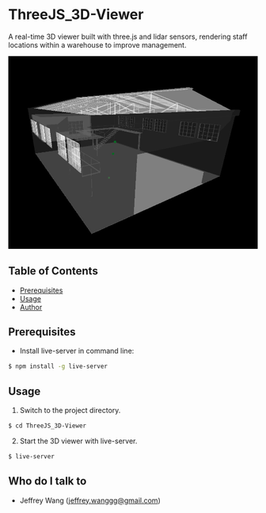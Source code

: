 # ThreeJS_3D-Viewer

A real-time 3D viewer built with three.js and lidar sensors, rendering staff locations within a warehouse to improve management.

![demo.png](demo.png)

## Table of Contents ##

- [Prerequisites](#prerequisites)
- [Usage](#usage)
- [Author](#author)

## Prerequisites <a name = "prerequisites"></a> ##

* Install live-server in command line:

```bash
$ npm install -g live-server
```

## Usage <a name = "usage"></a> ##

1. Switch to the project directory.

```bash
$ cd ThreeJS_3D-Viewer
```

2. Start the 3D viewer with live-server.

```bash
$ live-server
```

## Who do I talk to <a name = "author"></a> ##
* Jeffrey Wang (jeffrey.wanggg@gmail.com)
